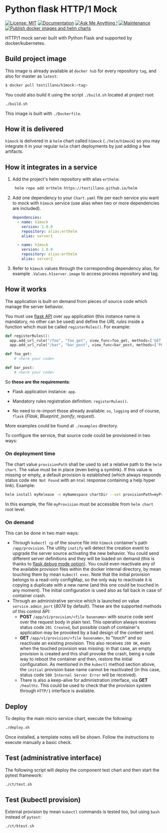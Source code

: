 # Python flask HTTP/1 Mock

[![License: MIT](https://img.shields.io/badge/License-MIT-yellow.svg)](https://opensource.org/licenses/MIT)
[![Documentation](https://codedocs.xyz/testillano/h1mock.svg)](https://codedocs.xyz/testillano/h1mock/index.html)
[![Ask Me Anything !](https://img.shields.io/badge/Ask%20me-anything-1abc9c.svg)](https://github.com/testillano)
[![Maintenance](https://img.shields.io/badge/Maintained%3F-yes-green.svg)](https://github.com/testillano/h1mock/graphs/commit-activity)
[![Publish docker images and helm charts](https://github.com/testillano/h1mock/actions/workflows/publish.yml/badge.svg)](https://github.com/testillano/h1mock/actions/workflows/publish.yml)

HTTP/1 mock server built with Python Flask and supported by docker/kubernetes.

## Build project image

This image is already available at `docker hub` for every repository `tag`, and also for master as `latest`:

```bash
$ docker pull testillano/h1mock:<tag>
```

You could also build it using the script `./build.sh` located at project root:

```bash
./build.sh
```

This image is built with `./Dockerfile`.

## How it is delivered

`h1mock` is delivered in a `helm` chart called `h1mock` (`./helm/h1mock`) so you may integrate it in your regular `helm` chart deployments by just adding a few artifacts.

## How it integrates in a service

1. Add the project's helm repository with alias `erthelm`:

   ```bash
    helm repo add erthelm https://testillano.github.io/helm
   ```

2. Add one dependency to your `Chart.yaml` file per each service you want to mock with `h1mock` service (use alias when two or more dependencies are included).

   ```yaml
   dependencies:
     - name: h1mock
       version: 1.0.0
       repository: alias:erthelm
       alias: server1

     - name: h1mock
       version: 1.0.0
       repository: alias:erthelm
       alias: server2
   ```

3. Refer to `h1mock` values through the corresponding dependency alias, for example `.Values.h1server.image` to access process repository and tag.

## How it works

The application is built on demand from pieces of source code which manage the server behavior.

You must use [flask API](https://flask.palletsprojects.com/en/1.1.x/) over `app` application (this instance name is mandatory, no other can be used) and define the *URL rules* inside a function which must be called `registerRules()`. For example:

```python
def registerRules():
  app.add_url_rule("/foo", "foo_get", view_func=foo_get, methods=['GET'])
  app.add_url_rule("/bar", "bar_post", view_func=bar_post, methods=['POST'])

def foo_get:
    # <here your code>

def bar_post:
    # <here your code>
```

So **these are the requirements**:
- Flask application instance: `app`.

- Mandatory rules registration definition: `registerRules()`.

- No need to re-import those already available: `os`, `logging` and of course, `flask` (*Flask*, *Blueprint*, *jsonify*, *request*).

More examples could be found at `./examples` directory.

To configure the service, that source code could be provisioned in two ways:

### On deployment time

The chart value `provisionPath` shall be used to set a relative path to the `helm chart`. The value must be in place (even being a symlink). If this value is missing or empty, a default provision is established (which always responds status code `404 Not Found` with an `html` response containing a help hyper link). Example:

```bash
helm install myRelease -n myNamespace chartDir --set provisionPath=myProvision --wait
```

In this example, the file `myProvision` must be accessible from `helm chart` root level.

### On demand

This can be done in two main ways:

* Through `kubectl cp` of the source file into `h1mock` container's path `/app/provision`. The utility `inotify` will detect the creation event to upgrade the server source activating the new behavior. You could send different server definitions and they will be loaded on demand (this is thanks to [flask debug mode option](https://flask.palletsprojects.com/en/1.1.x/quickstart/#debug-mode)). You could even reactivate any of the available provision files within the docker internal directory, by mean touching them by mean `kubectl exec`. Note that the initial provision belongs to a read-only configMap, so the only way to reactivate it is copying a duplicate with a new name (and this one could be touched in any moment). The initial configuration is used also as fall back in case of container crash.
* Through an administrative service which is launched on value `service.admin_port` (*8074* by default). These are the supported methods of this control API:
  * **POST** `/app/v1/provision/<file basename>` with source code sent over the request body in plain text. This operation always receives status code `201 Created`, but possible crash of container's application may be provoked by a bad design of the content sent.
  * **GET** `/app/v1/provision/<file basename>`, to "*touch*" and so reactivate an existing provision. This also receives `200 OK`, even when the touched provision was missing: in that case, an empty provision is created and this shall provoke the crash, being a rude way to reboot the container and then, restore the initial configuration. As mentioned in the `kubectl` method section above, the `initial` provision base name cannot be reactivated (in this case, status code `500 Internal Server Error` will be received).
  * There is also a keep-alive for administration interface, via **GET** `/healthz`. This could be used to check that the provision system through `HTTP/1` interface is available.

## Deploy

To deploy the main micro service chart, execute the following:

```bash
./deploy.sh
```

Once installed, a template notes will be shown. Follow the instructions to execute manually a basic check.

## Test (administrative interface)

The following script will deploy the component test chart and then start the pytest framework:

```bash
./ct/test.sh
```

## Test (kubectl provision)

External provision by mean `kubectl` commands is tested too, but using `bash` instead of `pytest`:

```bash
./ct/ktest.sh
```
